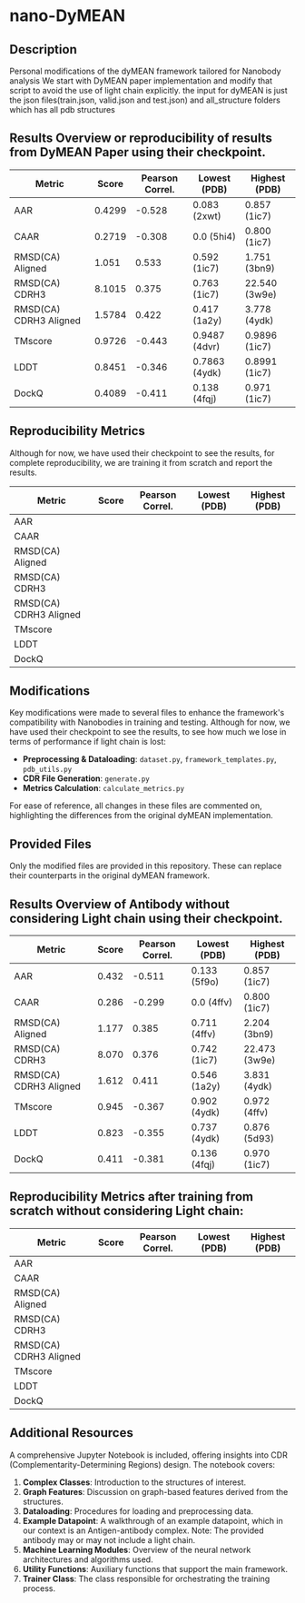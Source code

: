 # nano-DyMEAN

## Description
Personal modifications of the dyMEAN framework tailored for Nanobody analysis
We start with DyMEAN paper implementation and modify that script to avoid the use of light chain explicitly.
the input for dyMEAN is just the json files(train.json, valid.json and test.json) and all_structure folders which has all pdb structures

## Results Overview or reproducibility of results from DyMEAN Paper using their checkpoint.

| Metric                 | Score  | Pearson Correl. | Lowest (PDB) | Highest (PDB) |
|------------------------|--------|-----------------|--------------|---------------|
| AAR                    | 0.4299 | -0.528          | 0.083 (2xwt) | 0.857 (1ic7)  |
| CAAR                   | 0.2719 | -0.308          | 0.0 (5hi4)   | 0.800 (1ic7)  |
| RMSD(CA) Aligned       | 1.051  | 0.533           | 0.592 (1ic7) | 1.751 (3bn9)  |
| RMSD(CA) CDRH3         | 8.1015 | 0.375           | 0.763 (1ic7) | 22.540 (3w9e) |
| RMSD(CA) CDRH3 Aligned | 1.5784 | 0.422           | 0.417 (1a2y) | 3.778 (4ydk)  |
| TMscore                | 0.9726 | -0.443          | 0.9487 (4dvr)| 0.9896 (1ic7) |
| LDDT                   | 0.8451 | -0.346          | 0.7863 (4ydk)| 0.8991 (1ic7) |
| DockQ                  | 0.4089 | -0.411          | 0.138 (4fqj) | 0.971 (1ic7)  |

## Reproducibility Metrics
Although for now, we have used their checkpoint to see the results, for complete reproducibility, we are training it from scratch and report the results.

| Metric                 | Score  | Pearson Correl. | Lowest (PDB) | Highest (PDB) |
|------------------------|--------|-----------------|--------------|---------------|
| AAR                    |        |                 |              |               |
| CAAR                   |        |                 |              |               |
| RMSD(CA) Aligned       |        |                 |              |               |
| RMSD(CA) CDRH3         |        |                 |              |               |
| RMSD(CA) CDRH3 Aligned |        |                 |              |               |
| TMscore                |        |                 |              |               |
| LDDT                   |        |                 |              |               |
| DockQ                  |        |                 |              |               |


## Modifications
Key modifications were made to several files to enhance the framework's compatibility with Nanobodies in training and testing. Although for now, we have used their checkpoint to see the results, to see how much we lose in terms of performance if light chain is lost:
- **Preprocessing & Dataloading**: `dataset.py`, `framework_templates.py`, `pdb_utils.py`
- **CDR File Generation**: `generate.py`
- **Metrics Calculation**: `calculate_metrics.py`

For ease of reference, all changes in these files are commented on, highlighting the differences from the original dyMEAN implementation.

## Provided Files
Only the modified files are provided in this repository. These can replace their counterparts in the original dyMEAN framework.


## Results Overview of Antibody without considering Light chain using their checkpoint.

| Metric                 | Score  | Pearson Correl. | Lowest (PDB) | Highest (PDB) |
|------------------------|--------|-----------------|--------------|---------------|
| AAR                    | 0.432  | -0.511          | 0.133 (5f9o) | 0.857 (1ic7)  |
| CAAR                   | 0.286  | -0.299          | 0.0 (4ffv)   | 0.800 (1ic7)  |
| RMSD(CA) Aligned       | 1.177  | 0.385           | 0.711 (4ffv) | 2.204 (3bn9)  |
| RMSD(CA) CDRH3         | 8.070  | 0.376           | 0.742 (1ic7) | 22.473 (3w9e) |
| RMSD(CA) CDRH3 Aligned | 1.612  | 0.411           | 0.546 (1a2y) | 3.831 (4ydk)  |
| TMscore                | 0.945  | -0.367          | 0.902 (4ydk) | 0.972 (4ffv)  |
| LDDT                   | 0.823  | -0.355          | 0.737 (4ydk) | 0.876 (5d93)  |
| DockQ                  | 0.411  | -0.381          | 0.136 (4fqj) | 0.970 (1ic7)  |

## Reproducibility Metrics after training from scratch without considering Light chain:

| Metric                 | Score  | Pearson Correl. | Lowest (PDB) | Highest (PDB) |
|------------------------|--------|-----------------|--------------|---------------|
| AAR                    |        |                 |              |               |
| CAAR                   |        |                 |              |               |
| RMSD(CA) Aligned       |        |                 |              |               |
| RMSD(CA) CDRH3         |        |                 |              |               |
| RMSD(CA) CDRH3 Aligned |        |                 |              |               |
| TMscore                |        |                 |              |               |
| LDDT                   |        |                 |              |               |
| DockQ                  |        |                 |              |               |


## Additional Resources
A comprehensive Jupyter Notebook is included, offering insights into CDR (Complementarity-Determining Regions) design. The notebook covers:

1. **Complex Classes**: Introduction to the structures of interest.
2. **Graph Features**: Discussion on graph-based features derived from the structures.
3. **Dataloading**: Procedures for loading and preprocessing data.
4. **Example Datapoint**: A walkthrough of an example datapoint, which in our context is an Antigen-antibody complex. Note: The provided antibody may or may not include a light chain.
5. **Machine Learning Modules**: Overview of the neural network architectures and algorithms used.
6. **Utility Functions**: Auxiliary functions that support the main framework.
7. **Trainer Class**: The class responsible for orchestrating the training process.

